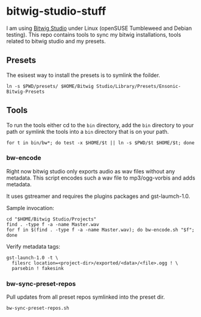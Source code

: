 # bitwig-studio-stuff

I am using [Bitwig Studio](https://www.bitwig.com/) under Linux (openSUSE
Tumbleweed and Debian testing). This repo contains tools to sync my bitwig
installations, tools related to bitwig studio and my presets.

## Presets

The esisest way to install the presets is to symlink the foilder.

```shell
ln -s $PWD/presets/ $HOME/Bitwig Studio/Library/Presets/Ensonic-Bitwig-Presets
```

## Tools

To run the tools either cd to the `bin` directory, add the `bin` directory to
your path or symlink the tools into a `bin` directory that is on your path.

```shell
for t in bin/bw*; do test -x $HOME/$t || ln -s $PWD/$t $HOME/$t; done
```

### bw-encode

Right now bitwig studio only exports audio as wav files without any metadata. 
This script encodes such a wav file to mp3/ogg-vorbis and adds metadata.

It uses gstreamer and requires the plugins packages and gst-laumch-1.0.

Sample invocation:

```shell
cd "$HOME/Bitwig Studio/Projects"
find . -type f -a -name Master.wav
for f in $(find . -type f -a -name Master.wav); do bw-encode.sh "$f"; done
```

Verify metadata tags:

```shell
gst-launch-1.0 -t \
  filesrc location=<project-dir>/exported/<data>/<file>.ogg ! \
  parsebin ! fakesink
```

### bw-sync-preset-repos

Pull updates from all preset repos symlinked into the preset dir.

```shell
bw-sync-preset-repos.sh
```
